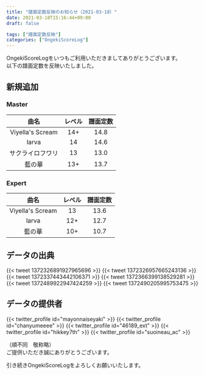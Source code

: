 ```yaml
---
title: "譜面定数反映のお知らせ（2021-03-18）"
date: 2021-03-18T15:16:44+09:00
draft: false

tags: ["譜面定数反映"]
categories: ["OngekiScoreLog"]
---
```


OngekiScoreLogをいつもご利用いただきましてありがとうございます。  
以下の譜面定数を反映いたしました。

<!--more-->

## 新規追加

### Master

| 曲名 | レベル | 譜面定数 |
|:-:|:-:|:-:|
| Viyella's Scream | 14+ | 14.8 |
| larva | 14 | 14.6 |
| サクライロフワリ | 13 | 13.0 |
| 藍の華 | 13+ | 13.7 |

### Expert

| 曲名 | レベル | 譜面定数 |
|:-:|:-:|:-:|
| Viyella's Scream | 13 | 13.6 |
| larva | 12+ | 12.7 |
| 藍の華 | 10+ | 10.7 |

## データの出典

{{< tweet 1372326891927965696 >}}
{{< tweet 1372326957665243136 >}}
{{< tweet 1372337443442106371 >}}
{{< tweet 1372366399138529281 >}}
{{< tweet 1372489922947424259 >}}
{{< tweet 1372490205995753475 >}}

## データの提供者

{{< twitter_profile id="mayonnaiseyaki" >}}
{{< twitter_profile id="chanyumeeee" >}}
{{< twitter_profile id="46189_ext" >}}
{{< twitter_profile id="hikkey7th" >}}
{{< twitter_profile id="suoineau_ac" >}}

（順不同　敬称略）  
ご提供いただき誠にありがとうございます。

引き続きOngekiScoreLogをよろしくお願いいたします。
